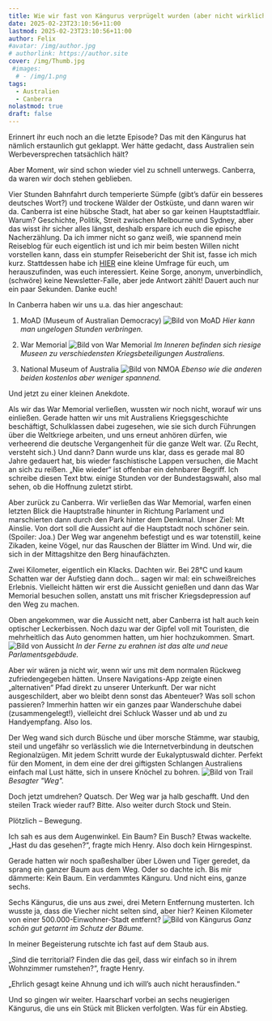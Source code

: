 ```yaml
---
title: Wie wir fast von Kängurus verprügelt wurden (aber nicht wirklich)
date: 2025-02-23T23:10:56+11:00
lastmod: 2025-02-23T23:10:56+11:00
author: Felix
#avatar: /img/author.jpg
# authorlink: https://author.site
cover: /img/Thumb.jpg
 #images:
  # - /img/1.png
tags:
  - Australien
  - Canberra
nolastmod: true
draft: false
---
```


Erinnert ihr euch noch an die letzte Episode? Das mit den Kängurus hat nämlich erstaunlich gut geklappt. Wer hätte gedacht, dass Australien sein Werbeversprechen tatsächlich hält?

<!--more-->

Aber Moment, wir sind schon wieder viel zu schnell unterwegs. Canberra, da waren wir doch stehen geblieben.

Vier Stunden Bahnfahrt durch temperierte Sümpfe (gibt’s dafür ein besseres deutsches Wort?) und trockene Wälder der Ostküste, und dann waren wir da. Canberra ist eine hübsche Stadt, hat aber so gar keinen Hauptstadtflair. Warum? Geschichte, Politik, Streit zwischen Melbourne und Sydney, aber das wisst ihr sicher alles längst, deshalb erspare ich euch die epische Nacherzählung. 
Da ich immer nicht so ganz weiß, wie spannend mein Reiseblog für euch eigentlich ist und ich mir beim besten Willen nicht vorstellen kann, dass ein stumpfer Reisebericht der Shit ist, fasse ich mich kurz. Stattdessen habe ich [HIER](https://forms.gle/JiVnYKTnuhvPaw986) eine kleine Umfrage für euch, um herauszufinden, was euch interessiert. Keine Sorge, anonym, unverbindlich, (schwöre) keine Newsletter-Falle, aber jede Antwort zählt! Dauert auch nur ein paar Sekunden. Danke euch!

In Canberra haben wir uns u.a. das hier angeschaut:

1. MoAD (Museum of Australian Democracy)
![Bild von MoAD](/img/MoAD.jpg)
_Hier kann man ungelogen Stunden verbringen._

2. War Memorial
![Bild von War Memorial](/img/WarMem.jpg)
_Im Inneren befinden sich riesige Museen zu verschiedensten Kriegsbeteiligungen Australiens._

3. National Museum of Australia
![Bild von NMOA](/img/NMOA.jpg)
_Ebenso wie die anderen beiden kostenlos aber weniger spannend._

Und jetzt zu einer kleinen Anekdote.

Als wir das War Memorial verließen, wussten wir noch nicht, worauf wir uns einließen. Gerade hatten wir uns mit Australiens Kriegsgeschichte beschäftigt, Schulklassen dabei zugesehen, wie sie sich durch Führungen über die Weltkriege arbeiten, und uns erneut anhören dürfen, wie verheerend die deutsche Vergangenheit für die ganze Welt war. (Zu Recht, versteht sich.) Und dann? Dann wurde uns klar, dass es gerade mal 80 Jahre gedauert hat, bis wieder faschistische Lappen versuchen, die Macht an sich zu reißen. „Nie wieder“ ist offenbar ein dehnbarer Begriff. Ich schreibe diesen Text btw. einige Stunden vor der Bundestagswahl, also mal sehen, ob die Hoffnung zuletzt stirbt.

Aber zurück zu Canberra. Wir verließen das War Memorial, warfen einen letzten Blick die Hauptstraße hinunter in Richtung Parlament und marschierten dann durch den Park hinter dem Denkmal. Unser Ziel: Mt Ainslie. Von dort soll die Aussicht auf die Hauptstadt noch schöner sein. (Spoiler: Joa.) Der Weg war angenehm befestigt und es war totenstill, keine Zikaden, keine Vögel, nur das Rauschen der Blätter im Wind. Und wir, die sich in der Mittagshitze den Berg hinaufächzten.

Zwei Kilometer, eigentlich ein Klacks. Dachten wir. Bei 28°C und kaum Schatten war der Aufstieg dann doch… sagen wir mal: ein schweißreiches Erlebnis. Vielleicht hätten wir erst die Aussicht genießen und dann das War Memorial besuchen sollen, anstatt uns mit frischer Kriegsdepression auf den Weg zu machen.

Oben angekommen, war die Aussicht nett, aber Canberra ist halt auch kein optischer Leckerbissen. Noch dazu war der Gipfel voll mit Touristen, die mehrheitlich das Auto genommen hatten, um hier hochzukommen. Smart.
![Bild von Aussicht](/img/CBRAussicht.jpg)
_In der Ferne zu erahnen ist das alte und neue Parlamentsgebäude._

Aber wir wären ja nicht wir, wenn wir uns mit dem normalen Rückweg zufriedengegeben hätten. Unsere Navigations-App zeigte einen „alternativen“ Pfad direkt zu unserer Unterkunft. Der war nicht ausgeschildert, aber wo bleibt denn sonst das Abenteuer? Was soll schon passieren? Immerhin hatten wir ein ganzes paar Wanderschuhe dabei (zusammengelegt!), vielleicht drei Schluck Wasser und ab und zu Handyempfang. Also los.

Der Weg wand sich durch Büsche und über morsche Stämme, war staubig, steil und ungefähr so verlässlich wie die Internetverbindung in deutschen Regionalzügen. Mit jedem Schritt wurde der Eukalyptuswald dichter. Perfekt für den Moment, in dem eine der drei giftigsten Schlangen Australiens einfach mal Lust hätte, sich in unsere Knöchel zu bohren.
![Bild von Trail](/img/Trail2.jpg)
_Besagter "Weg"._

Doch jetzt umdrehen? Quatsch. Der Weg war ja halb geschafft. Und den steilen Track wieder rauf? Bitte. Also weiter durch Stock und Stein.

Plötzlich – Bewegung.

Ich sah es aus dem Augenwinkel. Ein Baum? Ein Busch? Etwas wackelte. „Hast du das gesehen?“, fragte mich Henry. Also doch kein Hirngespinst.

Gerade hatten wir noch spaßeshalber über Löwen und Tiger geredet, da sprang ein ganzer Baum aus dem Weg. Oder so dachte ich. Bis mir dämmerte: Kein Baum. Ein verdammtes Känguru. Und nicht eins, ganze sechs.

Sechs Kängurus, die uns aus zwei, drei Metern Entfernung musterten. Ich wusste ja, dass die Viecher nicht selten sind, aber hier? Keinen Kilometer von einer 500.000-Einwohner-Stadt entfernt?
![Bild von Kängurus](/img/Kangaroo.jpg)
_Ganz schön gut getarnt im Schutz der Bäume._

In meiner Begeisterung rutschte ich fast auf dem Staub aus.

„Sind die territorial? Finden die das geil, dass wir einfach so in ihrem Wohnzimmer rumstehen?“, fragte Henry.

„Ehrlich gesagt keine Ahnung und ich will’s auch nicht herausfinden.“

Und so gingen wir weiter. Haarscharf vorbei an sechs neugierigen Kängurus, die uns ein Stück mit Blicken verfolgten. Was für ein Abstieg.
